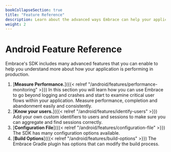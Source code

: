 ```yaml
---
bookCollapseSection: true
title: "Feature Reference"
description: Learn about the advanced ways Embrace can help your application
weight: 2
---
```


# Android Feature Reference

Embrace's SDK includes many advanced features that you can enable to help you understand more about
how your application is performing in production.

1. [**Measure Performance.**]({{< relref "/android/features/performance-monitoring" >}}) In this section you will learn how you can use Embrace to go beyond logging and crashes and start to examine critical user flows within your application. Measure performance, completion and abandonment easily and consistently.
1. [**Know your users.**]({{< relref "/android/features/identify-users" >}}) Add your own custom identifiers to users and sessions to make sure you can aggregate and find sessions correctly.
1. [**Configuration File**]({{< relref "/android/features/configuration-file" >}}) The SDK has many configuration options available.
1. [**Build Options**]({{< relref "/android/features/build-options" >}}) The Embrace Gradle plugin has options that can modify the build process.

